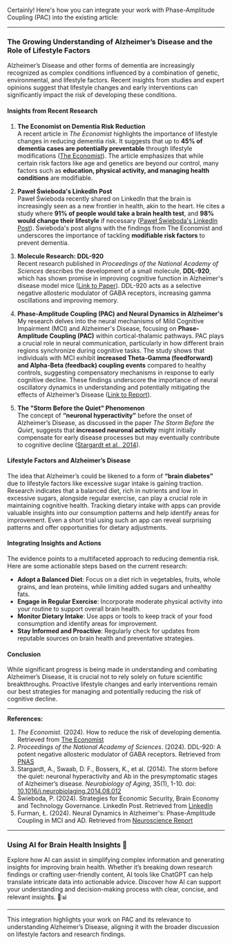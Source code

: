 Certainly! Here's how you can integrate your work with Phase-Amplitude Coupling (PAC) into the existing article:

---

### The Growing Understanding of Alzheimer’s Disease and the Role of Lifestyle Factors

Alzheimer’s Disease and other forms of dementia are increasingly recognized as complex conditions influenced by a combination of genetic, environmental, and lifestyle factors. Recent insights from studies and expert opinions suggest that lifestyle changes and early interventions can significantly impact the risk of developing these conditions.

#### **Insights from Recent Research**

1. **The Economist on Dementia Risk Reduction**  
   A recent article in *The Economist* highlights the importance of lifestyle changes in reducing dementia risk. It suggests that up to **45% of dementia cases are potentially preventable** through lifestyle modifications ([The Economist](https://lnkd.in/erAj6TSB)). The article emphasizes that while certain risk factors like age and genetics are beyond our control, many factors such as **education, physical activity, and managing health conditions** are modifiable.

2. **Paweł Świeboda's LinkedIn Post**  
   Paweł Świeboda recently shared on LinkedIn that the brain is increasingly seen as a new frontier in health, akin to the heart. He cites a study where **91% of people would take a brain health test**, and **98% would change their lifestyle** if necessary ([Paweł Świeboda's LinkedIn Post](https://www.linkedin.com/posts/pawelswieboda_dementia-brain-heart-activity-7229468183009644544-45d9?utm_source=share&utm_medium=member_desktop)). Świeboda's post aligns with the findings from The Economist and underscores the importance of tackling **modifiable risk factors** to prevent dementia.

3. **Molecule Research: DDL-920**  
   Recent research published in *Proceedings of the National Academy of Sciences* describes the development of a small molecule, **DDL-920**, which has shown promise in improving cognitive function in Alzheimer's disease model mice ([Link to Paper](https://www.pnas.org/doi/epub/10.1073/pnas.2400420121)). DDL-920 acts as a selective negative allosteric modulator of GABA receptors, increasing gamma oscillations and improving memory.

4. **Phase-Amplitude Coupling (PAC) and Neural Dynamics in Alzheimer's**  
   My research delves into the neural mechanisms of Mild Cognitive Impairment (MCI) and Alzheimer's Disease, focusing on **Phase-Amplitude Coupling (PAC)** within cortical-thalamic pathways. PAC plays a crucial role in neural communication, particularly in how different brain regions synchronize during cognitive tasks. The study shows that individuals with MCI exhibit **increased Theta-Gamma (feedforward) and Alpha-Beta (feedback) coupling events** compared to healthy controls, suggesting compensatory mechanisms in response to early cognitive decline. These findings underscore the importance of neural oscillatory dynamics in understanding and potentially mitigating the effects of Alzheimer’s Disease ([Link to Report](https://furmanlukasz.github.io/neuroscience-reports/web-CTIT_HC_vs_MCI_rev3.html)).

5. **The "Storm Before the Quiet" Phenomenon**  
   The concept of **“neuronal hyperactivity”** before the onset of Alzheimer’s Disease, as discussed in the paper *The Storm Before the Quiet*, suggests that **increased neuronal activity** might initially compensate for early disease processes but may eventually contribute to cognitive decline ([Stargardt et al., 2014](https://doi.org/10.1016/j.neurobiolaging.2014.08.012)).

#### **Lifestyle Factors and Alzheimer’s Disease**

The idea that Alzheimer’s could be likened to a form of **“brain diabetes”** due to lifestyle factors like excessive sugar intake is gaining traction. Research indicates that a balanced diet, rich in nutrients and low in excessive sugars, alongside regular exercise, can play a crucial role in maintaining cognitive health. Tracking dietary intake with apps can provide valuable insights into our consumption patterns and help identify areas for improvement. Even a short trial using such an app can reveal surprising patterns and offer opportunities for dietary adjustments.

#### **Integrating Insights and Actions**

The evidence points to a multifaceted approach to reducing dementia risk. Here are some actionable steps based on the current research:

- **Adopt a Balanced Diet**: Focus on a diet rich in vegetables, fruits, whole grains, and lean proteins, while limiting added sugars and unhealthy fats.
- **Engage in Regular Exercise**: Incorporate moderate physical activity into your routine to support overall brain health.
- **Monitor Dietary Intake**: Use apps or tools to keep track of your food consumption and identify areas for improvement.
- **Stay Informed and Proactive**: Regularly check for updates from reputable sources on brain health and preventative strategies.

#### **Conclusion**

While significant progress is being made in understanding and combating Alzheimer’s Disease, it is crucial not to rely solely on future scientific breakthroughs. Proactive lifestyle changes and early interventions remain our best strategies for managing and potentially reducing the risk of cognitive decline.

---

**References:**

1. *The Economist*. (2024). How to reduce the risk of developing dementia. Retrieved from [The Economist](https://lnkd.in/erAj6TSB)
2. *Proceedings of the National Academy of Sciences*. (2024). DDL-920: A potent negative allosteric modulator of GABA receptors. Retrieved from [PNAS](https://www.pnas.org/doi/epub/10.1073/pnas.2400420121)
3. Stargardt, A., Swaab, D. F., Bossers, K., et al. (2014). The storm before the quiet: neuronal hyperactivity and Ab in the presymptomatic stages of Alzheimer’s disease. *Neurobiology of Aging*, 35(1), 1-10. doi: [10.1016/j.neurobiolaging.2014.08.012](https://doi.org/10.1016/j.neurobiolaging.2014.08.012)
4. Świeboda, P. (2024). Strategies for Economic Security, Brain Economy and Technology Governance. LinkedIn Post. Retrieved from [LinkedIn](https://www.linkedin.com/posts/pawelswieboda_dementia-brain-heart-activity-7229468183009644544-45d9?utm_source=share&utm_medium=member_desktop)
5. Furman, Ł. (2024). Neural Dynamics in Alzheimer's: Phase-Amplitude Coupling in MCI and AD. Retrieved from [Neuroscience Report](https://furmanlukasz.github.io/neuroscience-reports/web-CTIT_HC_vs_MCI_rev3.html)

---

### Using AI for Brain Health Insights 🤖

Explore how AI can assist in simplifying complex information and generating insights for improving brain health. Whether it’s breaking down research findings or crafting user-friendly content, AI tools like ChatGPT can help translate intricate data into actionable advice. Discover how AI can support your understanding and decision-making process with clear, concise, and relevant insights. 🌟📊

---

This integration highlights your work on PAC and its relevance to understanding Alzheimer’s Disease, aligning it with the broader discussion on lifestyle factors and research findings.